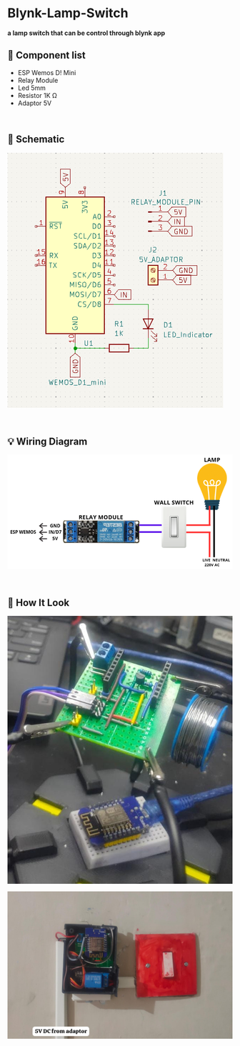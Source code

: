 # Blynk-Lamp-Switch
**a lamp switch that can be control through blynk app**

## 🧩 Component list

 - ESP Wemos D! Mini
 - Relay Module
 - Led 5mm
 - Resistor 1K Ω
 - Adaptor 5V

 <br>

## 📄 Schematic

![Schematic Image](/Images/Schematic.png)

 <br>

## 💡 Wiring Diagram

![Wiring Image](/Images/wiring.png)

<br>

## 🔎 How It Look

![Switch](/Images/Lamp_Switch.jpg)

![PCB](/Images/PCB.jpg)

